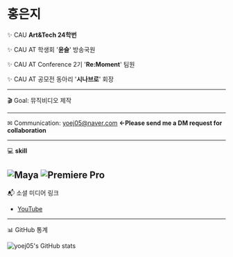# **홍은지**

✨ CAU **Art&Tech 24학번**

✨ CAU AT 학생회 '**윤슬**' 방송국원

✨ CAU AT Conference 2기 '**Re:Moment**' 팀원

✨ CAU AT 공모전 동아리 '**시나브로**' 회장

---


🎬 Goal: 뮤직비디오 제작

---

✉ Communication: yoej05@naver.com  **<-Please send me a DM request for collaboration**
- ---

💻 **skill**

![Maya](https://img.shields.io/badge/Maya-333333?style=flat&logo=autodesk&logoColor=F7B300)
![Premiere Pro](https://img.shields.io/badge/Premiere_Pro-333333?style=flat&logo=adobe-premierepro&logoColor=FBBC05)
---

📬 소셜 미디어 링크

- [YouTube](https://www.youtube.com/@yoyoolvz1)
- ---

📊 GitHub 통계

![yoej05's GitHub stats](https://github-readme-stats.vercel.app/api?username=yoej05&show_icons=true&hide_title=true&count_private=true&theme=radical)
